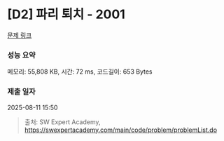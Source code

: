 # [D2] 파리 퇴치 - 2001 

[문제 링크](https://swexpertacademy.com/main/code/problem/problemDetail.do?contestProbId=AV5PzOCKAigDFAUq) 

### 성능 요약

메모리: 55,808 KB, 시간: 72 ms, 코드길이: 653 Bytes

### 제출 일자

2025-08-11 15:50



> 출처: SW Expert Academy, https://swexpertacademy.com/main/code/problem/problemList.do